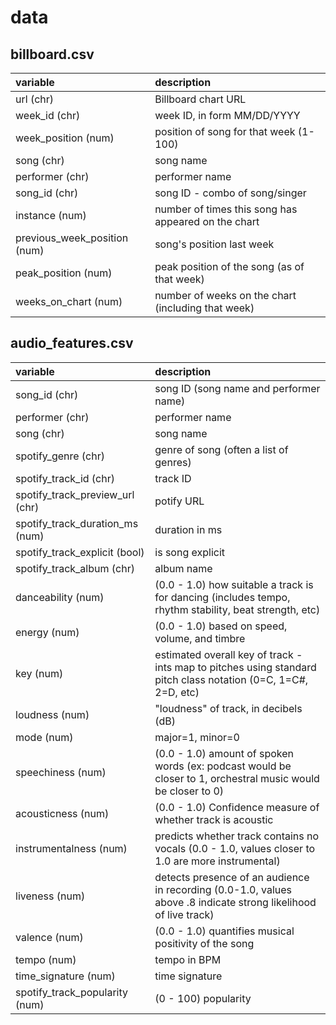 # data
## billboard.csv

|variable               |description |
|:----------------------|:-----------|
|url (chr)              | Billboard chart URL |
|week_id (chr)          | week ID, in form MM/DD/YYYY|
|week_position (num)    | position of song for that week (1-100) |
|song (chr)                  | song name |
|performer (chr)              | performer name |
|song_id (chr)         | song ID - combo of song/singer |
|instance (num)              | number of times this song has appeared on the chart |
|previous_week_position (num)  |song's position last week |
|peak_position (num)         | peak position of the song (as of that week) |
|weeks_on_chart (num)        | number of weeks on the chart (including that week) |


## audio_features.csv

|variable                  |description |
|:-------------------------|:-----------|
|song_id (chr)                   | song ID (song name and performer name) |
|performer (chr)                | performer name  |
|song (chr)                   | song name|
|spotify_genre (chr)            | genre of song (often a list of genres)|
|spotify_track_id (chr)         | track ID |
|spotify_track_preview_url (chr) | potify URL |
|spotify_track_duration_ms (num) | duration in ms|
|spotify_track_explicit (bool)    | is song explicit |
|spotify_track_album (chr)       | album name|
|danceability (num)             | (0.0 - 1.0) how suitable a track is for dancing (includes tempo, rhythm stability, beat strength, etc) |
|energy (num)                   | (0.0 - 1.0) based on speed, volume, and timbre |
|key (num)                      | estimated overall key of track - ints map to pitches using standard pitch class notation (0=C, 1=C#, 2=D, etc) |
|loudness (num)                 | "loudness" of track, in decibels (dB)|
|mode (num)                     | major=1, minor=0|
|speechiness (num)              | (0.0 - 1.0) amount of spoken words (ex: podcast would be closer to 1, orchestral music would be closer to 0) |
|acousticness (num)             | (0.0 - 1.0) Confidence measure of whether track is acoustic|
|instrumentalness (num)       | predicts whether track contains no vocals (0.0 - 1.0, values closer to 1.0 are more instrumental) |
|liveness (num)                | detects presence of an audience in recording (0.0-1.0, values above .8 indicate strong likelihood of live track) |
|valence (num)                  | (0.0 - 1.0) quantifies musical positivity of the song |
|tempo (num)                    | tempo in BPM |
|time_signature (num)            | time signature |
|spotify_track_popularity (num) | (0 - 100) popularity |
